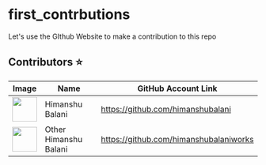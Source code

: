 # first_contrbutions
Let's use the GIthub Website to make a contribution to this repo
## Contributors ⭐

| Image | Name | GitHub Account Link |
|---|---|---|
| <img src="https://github.com/himanshubalani.png" width=50px> | Himanshu Balani |  https://github.com/himanshubalani
| <img src="https://github.com/himanshubalaniworks.png" width=50px> | Other Himanshu Balani |  https://github.com/himanshubalaniworks

